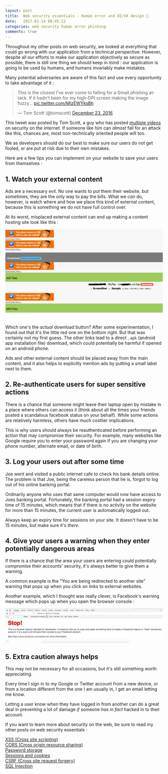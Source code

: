```yaml
---
layout: post
title:  Web security essentials - Human error and UI/UX design 🔑
date:   2017-01-14 08:45:12
categories: web security human error phishing
comments: true
---
```


Throughout my other posts on web security, we looked at everything that could go wrong with our application from a technical perspective. However, despite all our efforts to make our application objectively as secure as possible, there is still one thing we should keep in mind : our application is going to be used by humans, and humans invariably make mistakes. 

Many potential adversaries are aware of this fact and use every opportunity to take advantage of it :

<blockquote class="twitter-tweet" data-lang="en"><p lang="en" dir="ltr">This is the closest I&#39;ve ever come to falling for a Gmail phishing attack. If it hadn&#39;t been for my high-DPI screen making the image fuzzy… <a href="https://t.co/MizEWYksBh">pic.twitter.com/MizEWYksBh</a></p>&mdash; Tom Scott (@tomscott) <a href="https://twitter.com/tomscott/status/812265182646927361">December 23, 2016</a></blockquote>
<script async src="//platform.twitter.com/widgets.js" charset="utf-8"></script>

This tweet was posted by Tom Scott, a guy who has posted [multiple videos](https://www.youtube.com/watch?v=-enHfpHMBo4&list=PL96C35uN7xGLux5q2c4P_IqbKF11-pfsR) on security on the internet. If someone like him can _almost_ fall for an attack like this, chances are, most non-technically oriented people will too.

We as developers should do our best to make sure our users do not get fooled, or are put at risk due to their own mistakes.

Here are a few tips you can implement on your website to save your users from themselves :

<!-- more -->

## 1. Watch your external content

Ads are a necessary evil. No one wants to put them their website, but sometimes, they are the only way to pay the bills. What we _can_ do, however, is watch where and how we place this kind of external content, because this is something we do not have full control over.

At its worst, misplaced external content can end up making a content hosting site look like this :

![ads image](/assets/images/posts/web-security-essentials/human-error-1.png)

Which one's the _actual_ download button? After some experimentation, I found out that it's the little red one on the bottom right. But that was certainly not my first guess. The other links lead to a direct `.apk` (android app installation file) download, which could potentially be harmful if opened on an android phone.

Ads and other external content should be placed away from the main content, and it also helps to explicitly mention ads by putting a small label next to them.

## 2. Re-authenticate users for super sensitive actions

There is a chance that someone might leave their laptop open by mistake in a place where others can access it (think about all the times your friends posted a scandalous facebook status on your behalf). While some actions are relatively harmless, others have much costlier implications. 

This is why users should always be reauthenticated before performing an action that may compromise their security. For example, many websites like Google require you to enter your password again if you are changing your phone number, alternate email, or date of birth.

## 3. Log your users out after some time

Joe went and visited a public internet cafe to check his bank details online. The problem is that Joe, being the careless person that he is, forgot to log out of his online banking portal. 

Ordinarily anyone who uses that same computer would now have access to Joes banking portal. Fortunately, the banking portal had a session expiry time of 15 minutes, which means that if there is no activity on the website for more than 15 minutes, the current user is automatically logged out.

Always keep an expiry time for sessions on your site. It doesn't have to be 15 minutes, but make sure it's _there_.

## 4. Give your users a warning when they enter potentially dangerous areas

If there is a chance that the area your users are entering could potentially compromise their accounts' security, it's always better to give them a warning.

A common example is the "You are being redirected to another site" warning that pops up when you click on links to external websites.

Another example, which I thought was really clever, is Facebook's warning message which pops up when you open the browser console :

![facebook console image](/assets/images/posts/web-security-essentials/facebook-console-message.png)


## 5. Extra caution always helps

This may not be necessary for all occasions, but it's still something worth appreciating. 

Every time I sign in to my Google or Twitter account from a new device, or from a location different from the one I am usually in, I get an email letting me know.

Letting a user know when they have logged in from another can do a great deal in preventing a lot of damage _if_ someone _has in fact_ hacked in to their account.

If you want to learn more about security on the web, be sure to read my other posts on web security essentials :

[XSS (Cross site scripting)](/blog/2016/11/24/web-security-xss/)  
[CORS (Cross origin resource sharing)](/blog/2016/12/21/web-security-cors/)  
[Password storage](/blog/2017/01/01/web-security-password-storage/)  
[Sessions and cookies](/blog/2017/01/08/web-security-session-cookies/)  
[CSRF (Cross site request forgery)](/blog/2017/01/14/web-security-cross-site-request-forgery/)  
[SQL Injection](/blog/2016/11/24/what-is-sql-injection/)  
